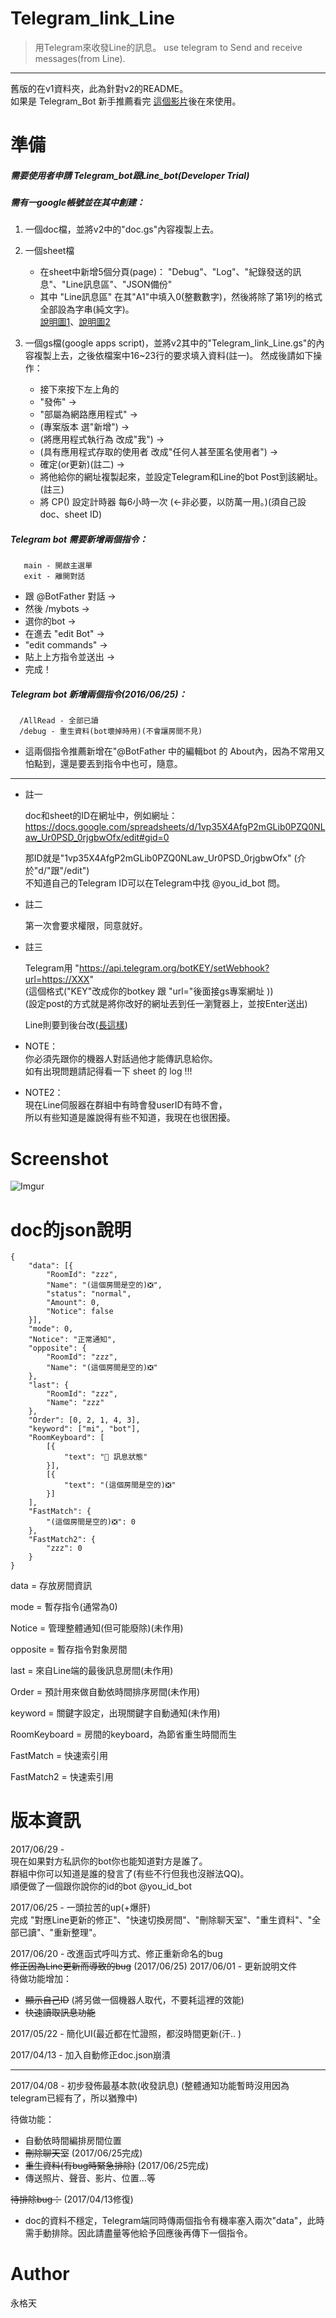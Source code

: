 # Telegram_link_Line
>用Telegram來收發Line的訊息。
>use telegram to Send and receive messages(from Line).
*****
舊版的在v1資料夾，此為針對v2的README。    
如果是 Telegram_Bot 新手推薦看完 [這個影片](https://youtu.be/On9yeMtG2Wg)後在來使用。

# 準備
 ##### 需要使用者申請 Telegram_bot跟Line_bot(Developer Trial)

 ##### 需有一google帳號並在其中創建：


1.  一個doc檔，並將v2中的"doc.gs"內容複製上去。

2.  一個sheet檔
    * 在sheet中新增5個分頁(page)：
  "Debug"、"Log"、"紀錄發送的訊息"、"Line訊息區"、"JSON備份"   
    * 其中 "Line訊息區" 在其"A1"中填入0(整數數字)，然後將除了第1列的格式全部設為字串(純文字)。      
    [說明圖1](http://i.imgur.com/za6Ia6Q.png)、[說明圖2](http://i.imgur.com/rj9vlR3.png)    


3.  一個gs檔(google apps script)，並將v2其中的"Telegram_link_Line.gs"的內容複製上去，之後依檔案中16~23行的要求填入資料(註一)。 然成後請如下操作：
    * 接下來按下左上角的
    * "發佈" ->
    * "部屬為網路應用程式" ->
    * (專案版本 選"新增") ->
    * (將應用程式執行為 改成"我") ->
    * (具有應用程式存取的使用者 改成"任何人甚至匿名使用者") ->
    * 確定(or更新)(註二) ->
    * 將他給你的網址複製起來，並設定Telegram和Line的bot Post到該網址。(註三)
    * 將 CP() 設定計時器 每6小時一次 (<-非必要，以防萬一用。)(須自己設doc、sheet ID)
##### Telegram bot 需要新增兩個指令：

       main - 開啟主選單
       exit - 離開對話

  * 跟 @BotFather 對話  ->    
  * 然後 /mybots  ->    
  * 選你的bot  ->    
  * 在進去 "edit Bot"  ->    
  * "edit commands"  ->    
  * 貼上上方指令並送出  ->    
  * 完成！
##### Telegram bot 新增兩個指令(2016/06/25)：

      /AllRead - 全部已讀
      /debug - 重生資料(bot壞掉時用)(不會讓房間不見)

  * 這兩個指令推薦新增在"@BotFather 中的編輯bot 的 About內，因為不常用又怕點到，還是要丟到指令中也可，隨意。
----
- 註一

  doc和sheet的ID在網址中，例如網址：
  https://docs.google.com/spreadsheets/d/1vp35X4AfgP2mGLib0PZQ0NLaw_Ur0PSD_0rjgbwOfx/edit#gid=0

  那ID就是"1vp35X4AfgP2mGLib0PZQ0NLaw_Ur0PSD_0rjgbwOfx"
  (介於"d/"跟"/edit")    
  不知道自己的Telegram ID可以在Telegram中找 @you_id_bot 問。    


- 註二

  第一次會要求權限，同意就好。


- 註三

  Telegram用
  "https://api.telegram.org/botKEY/setWebhook?url=https://XXX"    
  (這個格式("KEY"改成你的botkey 跟 "url="後面接gs專案網址 ))    
  (設定post的方式就是將你改好的網址丟到任一瀏覽器上，並按Enter送出)

  Line則要到後台改([長這樣](http://i.imgur.com/k0pSRfR.png))


- NOTE：    
    你必須先跟你的機器人對話過他才能傳訊息給你。      
    如有出現問題請記得看一下 sheet 的 log !!!
- NOTE2：    
    現在Line伺服器在群組中有時會發userID有時不會，    
    所以有些知道是誰說得有些不知道，我現在也很困擾。
# Screenshot
![Imgur](http://i.imgur.com/4Vqwybc.png)

# doc的json說明

    {
        "data": [{
            "RoomId": "zzz",
            "Name": "(這個房間是空的)❎",
            "status": "normal",
            "Amount": 0,
            "Notice": false
        }],
        "mode": 0,
        "Notice": "正常通知",
        "opposite": {
            "RoomId": "zzz",
            "Name": "(這個房間是空的)❎"
        },
        "last": {
            "RoomId": "zzz",
            "Name": "zzz"
        },
        "Order": [0, 2, 1, 4, 3],
        "keyword": ["mi", "bot"],
        "RoomKeyboard": [
            [{
                "text": "🔭 訊息狀態"
            }],
            [{
                "text": "(這個房間是空的)❎"
            }]
        ],
        "FastMatch": {
            "(這個房間是空的)❎": 0
        },
        "FastMatch2": {
            "zzz": 0
        }
    }

data = 存放房間資訊

mode = 暫存指令(通常為0)

Notice = 管理整體通知(但可能廢除)(未作用)

opposite = 暫存指令對象房間

last = 來自Line端的最後訊息房間(未作用)

Order = 預計用來做自動依時間排序房間(未作用)

keyword = 關鍵字設定，出現關鍵字自動通知(未作用)

RoomKeyboard = 房間的keyboard，為節省重生時間而生

FastMatch = 快速索引用

FastMatch2 = 快速索引用

# 版本資訊
  2017/06/29 -     
  現在如果對方私訊你的bot你也能知道對方是誰了。    
  群組中你可以知道是誰的發言了(有些不行但我也沒辦法QQ)。    
  順便做了一個跟你說你的id的bot @you_id_bot    

  2017/06/25 - 一頭拉苦的up(+爆肝)    
  完成 "對應Line更新的修正"、"快速切換房間"、"刪除聊天室"、"重生資料"、"全部已讀"、"重新整理"。    

  2017/06/20 - 改進函式呼叫方式、修正重新命名的bug    
  ~~修正因為Line更新而導致的bug~~ (2017/06/25)
  2017/06/01 - 更新說明文件    
  待做功能增加：    
  - ~~顯示自己ID~~  (將另做一個機器人取代，不要耗這裡的效能)      
  - ~~快速讀取訊息功能~~

  2017/05/22 - 簡化UI(最近都在忙證照，都沒時間更新(汗.. )        

  2017/04/13 - 加入自動修正doc.json崩潰
  * * *
  2017/04/08 - 初步發佈最基本款(收發訊息)
  (整體通知功能暫時沒用因為telegram已經有了，所以猶豫中)

  待做功能：

  - 自動依時間編排房間位置
  - ~~刪除聊天室~~ (2017/06/25完成)
  - ~~重生資料(有bug時緊急排除)~~ (2017/06/25完成)
  - 傳送照片、聲音、影片、位置...等

  ~~待排除bug：~~ (2017/04/13修復)

  - doc的資料不穩定，Telegram端同時傳兩個指令有機率塞入兩次"data"，此時需手動排除。因此請盡量等他給予回應後再傳下一個指令。

# Author
永格天
